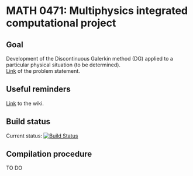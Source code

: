 # MATH 0471: Multiphysics integrated computational project 
## Goal
Development of the Discontinuous Galerkin method (DG) applied to a particular physical situation (to be determined).  
[Link](http://www.montefiore.ulg.ac.be/~geuzaine/MATH0471/enonce2019.pdf) of the problem statement.

## Useful reminders
[Link](https://github.com/tgregov/Multiphysics/wiki) to the wiki.

## Build status 
Current status: [![Build Status](https://travis-ci.org/tgregov/Multiphysics.svg?branch=master)](https://travis-ci.org/tgregov/Multiphysics)

## Compilation procedure
TO DO
